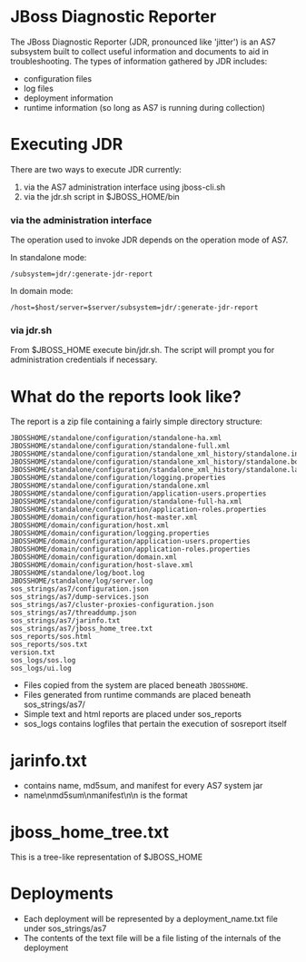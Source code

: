 # JBoss Diagnostic Reporter

The JBoss Diagnostic Reporter (JDR, pronounced like 'jitter') is an AS7 subsystem built to collect useful information and documents to aid in troubleshooting. The types of information gathered by JDR includes:

* configuration files
* log files
* deployment information
* runtime information (so long as AS7 is running during collection)

# Executing JDR

There are two ways to execute JDR currently:

1. via the AS7 administration interface using jboss-cli.sh
2. via the jdr.sh script in $JBOSS_HOME/bin

### via the administration interface

The operation used to invoke JDR depends on the operation mode of AS7.

In standalone mode:

    /subsystem=jdr/:generate-jdr-report

In domain mode:

    /host=$host/server=$server/subsystem=jdr/:generate-jdr-report

### via jdr.sh

From $JBOSS_HOME execute bin/jdr.sh. The script will prompt you for administration credentials if necessary.

# What do the reports look like?

The report is a zip file containing a fairly simple directory structure:

    JBOSSHOME/standalone/configuration/standalone-ha.xml
    JBOSSHOME/standalone/configuration/standalone-full.xml
    JBOSSHOME/standalone/configuration/standalone_xml_history/standalone.initial.xml
    JBOSSHOME/standalone/configuration/standalone_xml_history/standalone.boot.xml
    JBOSSHOME/standalone/configuration/standalone_xml_history/standalone.last.xml
    JBOSSHOME/standalone/configuration/logging.properties
    JBOSSHOME/standalone/configuration/standalone.xml
    JBOSSHOME/standalone/configuration/application-users.properties
    JBOSSHOME/standalone/configuration/standalone-full-ha.xml
    JBOSSHOME/standalone/configuration/application-roles.properties
    JBOSSHOME/domain/configuration/host-master.xml
    JBOSSHOME/domain/configuration/host.xml
    JBOSSHOME/domain/configuration/logging.properties
    JBOSSHOME/domain/configuration/application-users.properties
    JBOSSHOME/domain/configuration/application-roles.properties
    JBOSSHOME/domain/configuration/domain.xml
    JBOSSHOME/domain/configuration/host-slave.xml
    JBOSSHOME/standalone/log/boot.log
    JBOSSHOME/standalone/log/server.log
    sos_strings/as7/configuration.json
    sos_strings/as7/dump-services.json
    sos_strings/as7/cluster-proxies-configuration.json
    sos_strings/as7/threaddump.json
    sos_strings/as7/jarinfo.txt
    sos_strings/as7/jboss_home_tree.txt
    sos_reports/sos.html
    sos_reports/sos.txt
    version.txt
    sos_logs/sos.log
    sos_logs/ui.log

* Files copied from the system are placed beneath `JBOSSHOME`.
* Files generated from runtime commands are placed beneath sos_strings/as7/
* Simple text and html reports are placed under sos_reports
* sos_logs contains logfiles that pertain the execution of sosreport itself

# jarinfo.txt

* contains name, md5sum, and manifest for every AS7 system jar
* name\nmd5sum\nmanifest\n\n is the format

# jboss_home_tree.txt

This is a tree-like representation of $JBOSS_HOME

# Deployments

* Each deployment will be represented by a deployment_name.txt file under sos_strings/as7
* The contents of the text file will be a file listing of the internals of the deployment
